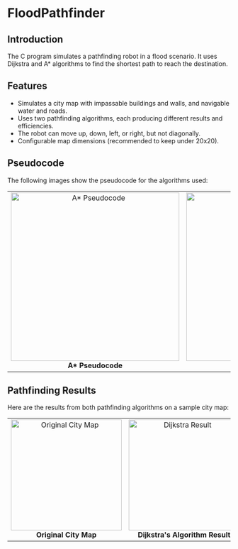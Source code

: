 # FloodPathfinder

## Introduction
The C program simulates a pathfinding robot in a flood scenario. It uses Dijkstra and A* algorithms to find the shortest path to reach the destination.

## Features
- Simulates a city map with impassable buildings and walls, and navigable water and roads.
- Uses two pathfinding algorithms, each producing different results and efficiencies.
- The robot can move up, down, left, or right, but not diagonally.
- Configurable map dimensions (recommended to keep under 20x20).

## Pseudocode
The following images show the pseudocode for the algorithms used:

<div align="center">
  <table>
    <tr>
      <td align="center">
        <img src="https://github.com/Yoochang-Kim/FloodPathfinder/blob/main/srcs/img/astar_pseudocode.png" width="380" alt="A* Pseudocode"><br>
        <b>A* Pseudocode</b>
      </td>
      <td align="center">
        <img src="https://github.com/Yoochang-Kim/FloodPathfinder/blob/main/srcs/img/dijkstra_pseudocode.png" width="380" alt="Dijkstra Pseudocode"><br>
        <b>Dijkstra's Pseudocode</b>
      </td>
    </tr>
  </table>
</div>

## Pathfinding Results
Here are the results from both pathfinding algorithms on a sample city map:

<div align="center">
  <table>
    <tr>
      <td align="center">
        <img src="https://github.com/Yoochang-Kim/FloodPathfinder/blob/main/srcs/img/original%20city%20map.png" width="250" alt="Original City Map"><br>
        <b>Original City Map</b>
      </td>
      <td align="center">
        <img src="https://github.com/Yoochang-Kim/FloodPathfinder/blob/main/srcs/img/Dijkstra%20result.png" width="250" alt="Dijkstra Result"><br>
        <b>Dijkstra's Algorithm Result</b>
      </td>
      <td align="center">
        <img src="https://github.com/Yoochang-Kim/FloodPathfinder/blob/main/srcs/img/a%20star%20result.png" width="250" alt="A* Result"><br>
        <b>A* Algorithm Result</b>
      </td>
    </tr>
  </table>
</div>
